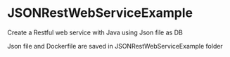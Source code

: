 # JSONRestWebServiceExample

Create a Restful web service with Java using Json file as DB


Json file and Dockerfile are saved in JSONRestWebServiceExample folder
